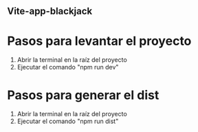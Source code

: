 ## Vite-app-blackjack

# Pasos para levantar el proyecto 
1. Abrir la terminal en la raíz del proyecto
2. Ejecutar el comando "npm run dev"

# Pasos para generar el dist 
1. Abrir la terminal en la raíz del proyecto
2. Ejecutar el comando "npm run dist"
